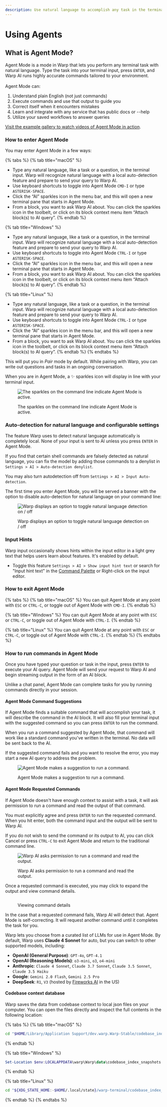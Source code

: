 ```yaml
---
description: Use natural language to accomplish any task in the terminal
---
```


# Using Agents

## What is Agent Mode?

Agent Mode is a mode in Warp that lets you perform any terminal task with natural language. Type the task into your terminal input, press `ENTER`, and Warp AI runs highly accurate commands tailored to your environment.\
\
Agent Mode can:

1. Understand plain English (not just commands)
2. Execute commands and use that output to guide you
3. Correct itself when it encounters mistakes
4. Learn and integrate with any service that has public docs or --help
5. Utilize your saved workflows to answer queries

[Visit the example gallery to watch videos of Agent Mode in action](https://www.warp.dev/ai).

### How to enter Agent Mode

You may enter Agent Mode in a few ways:

{% tabs %}
{% tab title="macOS" %}
* Type any natural language, like a task or a question, in the terminal input. Warp will recognize natural language with a local auto-detection feature and prepare to send your query to Warp AI.
* Use keyboard shortcuts to toggle into Agent Mode `CMD-I` or type `ASTERISK-SPACE`.
* Click the “AI” sparkles icon in the menu bar, and this will open a new terminal pane that starts in Agent Mode.
* From a block, you want to ask Warp AI about. You can click the sparkles icon in the toolbelt, or click on its block context menu item “Attach block(s) to AI query”.
{% endtab %}

{% tab title="Windows" %}
* Type any natural language, like a task or a question, in the terminal input. Warp will recognize natural language with a local auto-detection feature and prepare to send your query to Warp AI.
* Use keyboard shortcuts to toggle into Agent Mode `CTRL-I` or type `ASTERISK-SPACE`.
* Click the “AI” sparkles icon in the menu bar, and this will open a new terminal pane that starts in Agent Mode.
* From a block, you want to ask Warp AI about. You can click the sparkles icon in the toolbelt, or click on its block context menu item “Attach block(s) to AI query”.
{% endtab %}

{% tab title="Linux" %}
* Type any natural language, like a task or a question, in the terminal input. Warp will recognize natural language with a local auto-detection feature and prepare to send your query to Warp AI.
* Use keyboard shortcuts to toggle into Agent Mode `CTRL-I` or type `ASTERISK-SPACE`.
* Click the “AI” sparkles icon in the menu bar, and this will open a new terminal pane that starts in Agent Mode.
* From a block, you want to ask Warp AI about. You can click the sparkles icon in the toolbelt, or click on its block context menu item “Attach block(s) to AI query”.
{% endtab %}
{% endtabs %}

This will put you in _Pair_ mode by default. While pairing with Warp, you can write out questions and tasks in an ongoing conversation.

When you are in Agent Mode, a ✨ sparkles icon will display in line with your terminal input.

<figure><img src="https://2297236823-files.gitbook.io/~/files/v0/b/gitbook-x-prod.appspot.com/o/spaces%2F-MbqIgTw17KQvq_DQuRr%2Fuploads%2Fgit-blob-f886e83dea97c4d46e3af7e2ee5274d8da4c79a1%2Fundo_my_git_commit.png?alt=media" alt="The sparkles on the command line indicate Agent Mode is active."><figcaption><p>The sparkles on the command line indicate Agent Mode is active.</p></figcaption></figure>

### Auto-detection for natural language and configurable settings

The feature Warp uses to detect natural language automatically is completely local. None of your input is sent to AI unless you press `ENTER` in Agent Mode.

If you find that certain shell commands are falsely detected as natural language, you can fix the model by adding those commands to a denylist in `Settings > AI > Auto-detection denylist`.

You may also turn autodetection off from `Settings > AI > Input Auto-detection`.

The first time you enter Agent Mode, you will be served a banner with the option to disable auto-detection for natural language on your command line:

<figure><img src="https://2297236823-files.gitbook.io/~/files/v0/b/gitbook-x-prod.appspot.com/o/spaces%2F-MbqIgTw17KQvq_DQuRr%2Fuploads%2Fgit-blob-33884cb98a4271fb1f7f91f543c69a916201ad4e%2Fbanner_for_auto-detection_first_experience.png?alt=media" alt="Warp displays an option to toggle natural language detection on / off"><figcaption><p>Warp displays an option to toggle natural language detection on / off</p></figcaption></figure>

### Input Hints

Warp input occasionally shows hints within the input editor in a light grey text that helps users learn about features. It's enabled by default.

* Toggle this feature `Settings > AI > Show input hint text` or search for "Input hint text" in the [Command Palette](../terminal/command-palette) or Right-click on the input editor.

### How to exit Agent Mode

{% tabs %}
{% tab title="macOS" %}
You can quit Agent Mode at any point with `ESC` or `CTRL-C`, or toggle out of Agent Mode with `CMD-I`.
{% endtab %}

{% tab title="Windows" %}
You can quit Agent Mode at any point with `ESC` or `CTRL-C`, or toggle out of Agent Mode with `CTRL-I`.
{% endtab %}

{% tab title="Linux" %}
You can quit Agent Mode at any point with `ESC` or `CTRL-C`, or toggle out of Agent Mode with `CTRL-I`.
{% endtab %}
{% endtabs %}

### How to run commands in Agent Mode

Once you have typed your question or task in the input, press `ENTER` to execute your AI query. Agent Mode will send your request to Warp AI and begin streaming output in the form of an AI block.

Unlike a chat panel, Agent Mode can complete tasks for you by running commands directly in your session.

#### Agent Mode Command Suggestions

If Agent Mode finds a suitable command that will accomplish your task, it will describe the command in the AI block. It will also fill your terminal input with the suggested command so you can press `ENTER` to run the command.

When you run a command suggested by Agent Mode, that command will work like a standard command you've written in the terminal. No data will be sent back to the AI.

If the suggested command fails and you want to resolve the error, you may start a new AI query to address the problem.

<figure><img src="https://2297236823-files.gitbook.io/~/files/v0/b/gitbook-x-prod.appspot.com/o/spaces%2F-MbqIgTw17KQvq_DQuRr%2Fuploads%2Fgit-blob-36ee84d97a6458bc9607bf5c868a21935007e721%2Fagent-mode-suggestion%20(3)%20(1).png?alt=media" alt="Agent Mode makes a suggestion to run a command."><figcaption><p>Agent Mode makes a suggestion to run a command.</p></figcaption></figure>

#### Agent Mode Requested Commands

If Agent Mode doesn't have enough context to assist with a task, it will ask permission to run a command and read the output of that command.

You must explicitly agree and press `ENTER` to run the requested command. When you hit enter, both the command input and the output will be sent to Warp AI.

If you do not wish to send the command or its output to AI, you can click Cancel or press `CTRL-C` to exit Agent Mode and return to the traditional command line.

<figure><img src="https://2297236823-files.gitbook.io/~/files/v0/b/gitbook-x-prod.appspot.com/o/spaces%2F-MbqIgTw17KQvq_DQuRr%2Fuploads%2Fgit-blob-6872236ded0f64a0dfb3de102a23be643f7e8974%2FScreenshot%202024-06-14%20at%205.13.02%E2%80%AFPM.png?alt=media" alt="Warp AI asks permission to run a command and read the output."><figcaption><p>Warp AI asks permission to run a command and read the output.</p></figcaption></figure>

Once a requested command is executed, you may click to expand the output and view command details.

<figure><img src="https://2297236823-files.gitbook.io/~/files/v0/b/gitbook-x-prod.appspot.com/o/spaces%2F-MbqIgTw17KQvq_DQuRr%2Fuploads%2Fgit-blob-85e9e1e0fd2be28e1e4515bcd0b54673d2b8cbbf%2FScreenshot%202024-06-14%20at%205.21.37%E2%80%AFPM.png?alt=media" alt=""><figcaption><p>Viewing command details</p></figcaption></figure>

In the case that a requested command fails, Warp AI will detect that. Agent Mode is self-correcting. It will request another command until it completes the task for you.

Warp lets you choose from a curated list of LLMs for use in Agent Mode. By default, Warp uses **Claude 4 Sonnet** for auto, but you can switch to other supported models, including:

* **OpenAI (General Purpose)**: `GPT-4o`, `GPT-4.1`
* **OpenAI (Reasoning Models)**: `o3-mini`, `o3`, `o4-mini`
* **Anthropic**: `Claude 4 Sonnet`, `Claude 3.7 Sonnet`, `Claude 3.5 Sonnet`, `Claude 3.5 Haiku`
* **Google**: `Gemini 2.0 Flash`, `Gemini 2.5 Pro`
* **DeepSeek**: `R1`, `V3` (hosted by [Fireworks AI](https://fireworks.ai/) in the US)

#### Codebase context database

Warp saves the data from codebase context to local json files on your computer. You can open the files directly and inspect the full contents in the following location:

{% tabs %}
{% tab title="macOS" %}
```bash
cd "$HOME/Library/Application Support/dev.warp.Warp-Stable/codebase_index_snapshots"
```
{% endtab %}

{% tab title="Windows" %}
```powershell
Set-Location $env:LOCALAPPDATA\warp\Warp\data\codebase_index_snapshots
```
{% endtab %}

{% tab title="Linux" %}
```bash
cd "${XDG_STATE_HOME:-$HOME/.local/state}/warp-terminal/codebase_index_snapshots"


```
{% endtab %}
{% endtabs %}